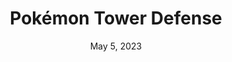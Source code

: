 ---
layout: flash
title: "Pokémon Tower Defense"
categories:
 - approved
 - flash
 - universal
 - safe
tags:
- pokemon
date: May 5, 2023
permalink: /games/pokemon-tower-defense/play/details
publisher: The Pokémon Company
gid: pokemon-tower-defense
edition: xx
---